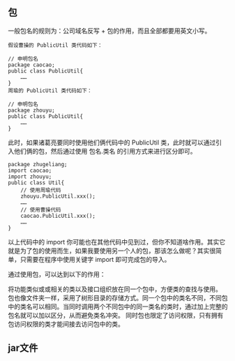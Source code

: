## 包  
一般包名的规则为：公司域名反写 + 包的作用，而且全部都要用英文小写。
```
假设曹操的 PublicUtil 类代码如下：

// 申明包名
package caocao;
public class PublicUtil{
    ……
}
周瑜的 PublicUtil 类代码如下：

// 申明包名
package zhouyu;
public class PublicUtil{
    ……
}
```
此时，如果诸葛亮要同时使用他们俩代码中的 PublicUtil 类，此时就可以通过引入他们俩的包，然后通过使用 包名.类名 的引用方式来进行区分即可。
```
package zhugeliang;
import caocao;
import zhouyu;
public class Util{
    // 使用周瑜代码
    zhouyu.PublicUtil.xxx();
    ……
    // 使用曹操代码
    caocao.PublicUtil.xxx();
    ……
}
```
以上代码中的 import 你可能也在其他代码中见到过，但你不知道啥作用。其实它就是为了包的使用而生，如果我要使用另一个人的包，那该怎么做呢？其实很简单，只需要在程序中使用关键字 import 即可完成包的导入。

通过使用包，可以达到以下的作用：

将功能类似或或相关的类以及接口组织放在同一个包中，方便类的查找与使用。
包也像文件夹一样，采用了树形目录的存储方式。同一个包中的类名不同，不同包中的类名可以相同。当同时调用两个不同包中的同一类名的类时，通过加上完整的包名就可以加以区分，从而避免类名冲突。
同时包也限定了访问权限，只有拥有包访问权限的类才能间接去访问包中的类。  

## jar文件